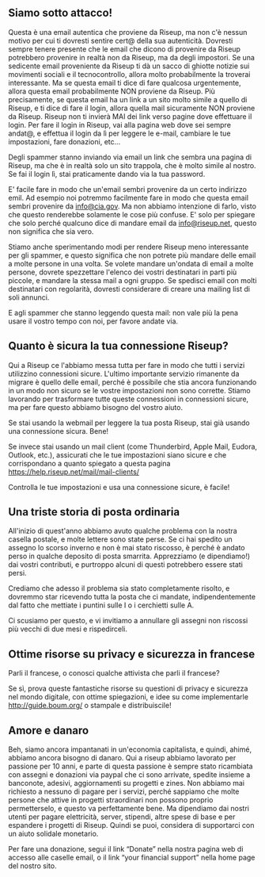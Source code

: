 ## Siamo sotto attacco!

Questa è una email autentica che proviene da Riseup, ma non c'è nessun
motivo per cui ti dovresti sentire cert@ della sua autenticità. Dovresti
sempre tenere presente che le email che dicono di provenire da Riseup
potrebbero provenire in realtà non da Riseup, ma da degli impostori. Se
una sedicente email proveniente da Riseup ti dà un sacco di ghiotte
notizie sui movimenti sociali e il tecnocontrollo, allora molto
probabilmente la troverai interessante. Ma se questa email ti dice di
fare qualcosa urgentemente, allora questa email probabilmente NON
proviene da Riseup. Più precisamente, se questa email ha un link a un
sito molto simile a quello di Riseup, e ti dice di fare il login, allora
quella mail sicuramente NON proviene da Riseup. Riseup non ti invierà
MAI dei link verso pagine dove effettuare il login. Per fare il login in
Riseup, vai alla pagina web dove sei sempre andat@, e effettua il login
da lì per leggere le e-mail, cambiare le tue impostazioni, fare
donazioni, etc...

Degli spammer stanno inviando via email un link che sembra una pagina di
Riseup, ma che è in realtà solo un sito trappola, che è molto simile al
nostro. Se fai il login lì, stai praticamente dando via la tua password.

E' facile fare in modo che un'email sembri provenire da un certo
indirizzo emil. Ad esempio noi potremmo facilmente fare in modo che
questa email sembri provenire da info@cia.gov. Ma non abbiamo intenzione
di farlo, visto che questo renderebbe solamente le cose più confuse. E'
solo per spiegare che solo perché qualcuno dice di mandare email da
info@riseup.net, questo non significa che sia vero.

Stiamo anche sperimentando modi per rendere Riseup meno interessante per
gli spammer, e questo significa che non potrete più mandare delle email
a molte persone in una volta. Se volete mandare un'ondata di email a
molte persone, dovrete spezzettare l'elenco dei vostri destinatari in
parti più piccole, e mandare la stessa mail a ogni gruppo. Se spedisci
email con molti destinatari con regolarità, dovresti considerare di
creare una mailing list di soli annunci.

E agli spammer che stanno leggendo questa mail: non vale più la pena
usare il vostro tempo con noi, per favore andate via.

## Quanto è sicura la tua connessione Riseup?

Qui a Riseup ce l'abbiamo messa tutta per fare in modo che tutti i
servizi utilizzino connessioni sicure. L'ultimo importante servizio
rimanente da migrare è quello delle email, perché è possibile che stia
ancora funzionando in un modo non sicuro se le vostre impostazioni non
sono corrette. Stiamo lavorando per trasformare tutte queste connessioni
in connessioni sicure, ma per fare questo abbiamo bisogno del vostro aiuto.

Se stai usando la webmail per leggere la tua posta Riseup, stai già
usando una connessione sicura. Bene!

Se invece stai usando un mail client (come Thunderbird, Apple Mail,
Eudora, Outlook, etc.), assicurati che le tue impostazioni siano sicure
e che corrispondano a quanto spiegato a questa pagina
https://help.riseup.net/mail/mail-clients/

Controlla le tue impostazioni e usa una connessione sicure, è facile!


## Una triste storia di posta ordinaria

All'inizio di quest'anno abbiamo avuto qualche problema con la nostra
casella postale, e molte lettere sono state perse. Se ci hai spedito un
assegno lo scorso inverno e non è mai stato riscosso, è perché è andato
perso in qualche deposito di posta smarrita. Apprezziamo (e dipendiamo!)
dai vostri contributi, e purtroppo alcuni di questi potrebbero essere
stati persi.

Crediamo che adesso il problema sia stato completamente risolto, e
dovremmo star ricevendo tutta la posta che ci mandate, indipendentemente
dal fatto che mettiate i puntini sulle I o i cerchietti sulle A.

Ci scusiamo per questo, e vi invitiamo a annullare gli assegni non
riscossi più vecchi di due mesi e rispedirceli.


## Ottime risorse su privacy e sicurezza in francese

Parli il francese, o conosci qualche attivista che parli il francese?

Se sì, prova queste fantastiche risorse su questioni di privacy e
sicurezza nel mondo digitale, con ottime spiegazioni, e idee su come
implementarle http://guide.boum.org/ o stampale e distribuiscile!


## Amore e danaro

Beh, siamo ancora impantanati in un'economia capitalista, e quindi,
ahimé, abbiamo ancora bisogno di danaro. Qui a riseup abbiamo lavorato
per passione per 10 anni, e parte di questa passione è sempre stato
ricambiata con assegni e donazioni via paypal che ci sono arrivate,
spedite insieme a banconote, adesivi, aggiornamenti su progetti e zines.
Non abbiamo mai richiesto a nessuno di pagare per i servizi, perché
sappiamo che molte persone che attive in progetti straordinari non
possono proprio permetterselo, e questo va perfettamente bene. Ma
dipendiamo dai nostri utenti per pagare elettricità, server, stipendi,
altre spese di base e per espandere i progetti di Riseup. Quindi se
puoi, considera di supportarci con un aiuto solidale monetario.

Per fare una donazione, segui il link “Donate” nella nostra pagina web
di accesso alle caselle email, o il link “your financial support” nella
home page del nostro sito.
